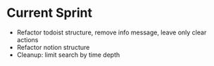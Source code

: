 # Current Sprint

* Refactor todoist structure, remove info message, leave only clear actions
* Refactor notion structure
* Cleanup: limit search by time depth
